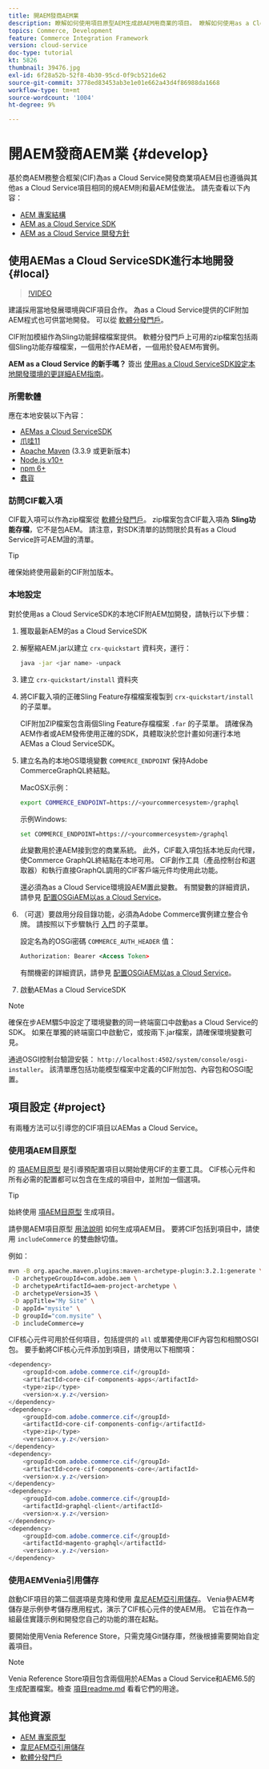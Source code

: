 ```yaml
---
title: 開AEM發商AEM業
description: 瞭解如何使用項目原型AEM生成啟AEM用商業的項目。 瞭解如何使用as a Cloud ServiceSDK構建項目並將其部署到本地AEM開發環境。
topics: Commerce, Development
feature: Commerce Integration Framework
version: cloud-service
doc-type: tutorial
kt: 5826
thumbnail: 39476.jpg
exl-id: 6f28a52b-52f8-4b30-95cd-0f9cb521de62
source-git-commit: 3778ed83453ab3e1e01e662a43d4f86988da1668
workflow-type: tm+mt
source-wordcount: '1004'
ht-degree: 9%

---
```


# 開AEM發商AEM業 {#develop}

基於商AEM務整合框架(CIF)為as a Cloud Service開發商業項AEM目也遵循與其他as a Cloud Service項目相同的規AEM則和最AEM佳做法。 請先查看以下內容：

- [AEM 專案結構](https://experienceleague.adobe.com/docs/experience-manager-cloud-service/implementing/developing/aem-project-content-package-structure.html)
- [AEM as a Cloud Service SDK](https://experienceleague.adobe.com/docs/experience-manager-cloud-service/implementing/developing/aem-as-a-cloud-service-sdk.html)
- [AEM as a Cloud Service 開發方針](https://experienceleague.adobe.com/docs/experience-manager-cloud-service/implementing/developing/development-guidelines.html)

## 使用AEMas a Cloud ServiceSDK進行本地開發 {#local}

>[!VIDEO](https://video.tv.adobe.com/v/39476/?quality=12&learn=on)

建議採用當地發展環境與CIF項目合作。 為as a Cloud Service提供的CIF附加AEM程式也可供當地開發。 可以從 [軟體分發門戶](https://experience.adobe.com/#/downloads/content/software-distribution/en/aemcloud.html)。

CIF附加模組作為Sling功能歸檔檔案提供。 軟體分發門戶上可用的zip檔案包括兩個Sling功能存檔檔案，一個用於作AEM者，一個用於發AEM布實例。

**AEM as a Cloud Service 的新手嗎？** 簽出 [使用as a Cloud ServiceSDK設定本地開發環境的更詳細AEM指南](https://experienceleague.adobe.com/docs/experience-manager-learn/cloud-service/local-development-environment-set-up/overview.html)。

### 所需軟體

應在本地安裝以下內容：

- [AEMas a Cloud ServiceSDK](https://experienceleague.adobe.com/docs/experience-manager-learn/cloud-service/local-development-environment-set-up/aem-runtime.html#download-the-aem-as-a-cloud-service-sdk)
- [爪哇11](https://downloads.experiencecloud.adobe.com/content/software-distribution/en/general.html)
- [Apache Maven](https://maven.apache.org/) (3.3.9 或更新版本)
- [Node.js v10+](https://nodejs.org/en/)
- [npm 6+](https://www.npmjs.com/)
- [蠢貨](https://git-scm.com/)

### 訪問CIF載入項

CIF載入項可以作為zip檔案從 [軟體分發門戶](https://experience.adobe.com/#/downloads/content/software-distribution/en/aemcloud.html)。 zip檔案包含CIF載入項為 **Sling功能存檔**，它不是包AEM。 請注意，對SDK清單的訪問限於具有as a Cloud Service許可AEM證的清單。

>[!TIP]
>
>確保始終使用最新的CIF附加版本。

### 本地設定

對於使用as a Cloud ServiceSDK的本地CIF附AEM加開發，請執行以下步驟：

1. 獲取最新AEM的as a Cloud ServiceSDK
1. 解壓縮AEM.jar以建立 `crx-quickstart` 資料夾，運行：

   ```bash
   java -jar <jar name> -unpack
   ```

1. 建立 `crx-quickstart/install` 資料夾
1. 將CIF載入項的正確Sling Feature存檔檔案複製到 `crx-quickstart/install` 的子菜單。

   CIF附加ZIP檔案包含兩個Sling Feature存檔檔案 `.far` 的子菜單。 請確保為AEM作者或AEM發佈使用正確的SDK，具體取決於您計畫如何運行本地AEMas a Cloud ServiceSDK。

1. 建立名為的本地OS環境變數 `COMMERCE_ENDPOINT` 保持Adobe CommerceGraphQL終結點。

   MacOSX示例：

   ```bash
   export COMMERCE_ENDPOINT=https://<yourcommercesystem>/graphql
   ```

   示例Windows:

   ```bash
   set COMMERCE_ENDPOINT=https://<yourcommercesystem>/graphql
   ```

   此變數用於連AEM接到您的商業系統。 此外，CIF載入項包括本地反向代理，使Commerce GraphQL終結點在本地可用。 CIF創作工具（產品控制台和選取器）和執行直接GraphQL調用的CIF客戶端元件均使用此功能。

   還必須為as a Cloud Service環境設AEM置此變數。 有關變數的詳細資訊，請參見 [配置OSGiAEM以as a Cloud Service](https://experienceleague.adobe.com/docs/experience-manager-cloud-service/implementing/deploying/configuring-osgi.html#local-development)。

1. （可選）要啟用分段目錄功能，必須為Adobe Commerce實例建立整合令牌。 請按照以下步驟執行 [入門](./getting-started.md#staging) 的子菜單。

   設定名為的OSGi密碼 `COMMERCE_AUTH_HEADER` 值：

   ```xml
   Authorization: Bearer <Access Token>
   ```

   有關機密的詳細資訊，請參見 [配置OSGiAEM以as a Cloud Service](https://experienceleague.adobe.com/docs/experience-manager-cloud-service/implementing/deploying/configuring-osgi.html#local-development)。

1. 啟動AEMas a Cloud ServiceSDK

>[!NOTE]
>
>確保在步AEM驟5中設定了環境變數的同一終端窗口中啟動as a Cloud Service的SDK。 如果在單獨的終端窗口中啟動它，或按兩下.jar檔案，請確保環境變數可見。

通過OSGI控制台驗證安裝： `http://localhost:4502/system/console/osgi-installer`。 該清單應包括功能模型檔案中定義的CIF附加包、內容包和OSGI配置。

## 項目設定 {#project}

有兩種方法可以引導您的CIF項目以AEMas a Cloud Service。

### 使用項AEM目原型

的 [項AEM目原型](https://github.com/adobe/aem-project-archetype) 是引導預配置項目以開始使用CIF的主要工具。 CIF核心元件和所有必需的配置都可以包含在生成的項目中，並附加一個選項。

>[!TIP]
>
>始終使用 [項AEM目原型](https://github.com/adobe/aem-project-archetype/releases) 生成項目。

請參閱AEM項目原型 [用法說明](https://github.com/adobe/aem-project-archetype#usage) 如何生成項AEM目。 要將CIF包括到項目中，請使用 `includeCommerce` 的雙曲餘切值。

例如：

```bash
mvn -B org.apache.maven.plugins:maven-archetype-plugin:3.2.1:generate \
 -D archetypeGroupId=com.adobe.aem \
 -D archetypeArtifactId=aem-project-archetype \
 -D archetypeVersion=35 \
 -D appTitle="My Site" \
 -D appId="mysite" \
 -D groupId="com.mysite" \
 -D includeCommerce=y
```

CIF核心元件可用於任何項目，包括提供的 `all` 或單獨使用CIF內容包和相關OSGI包。 要手動將CIF核心元件添加到項目，請使用以下相關項：

```java
<dependency>
    <groupId>com.adobe.commerce.cif</groupId>
    <artifactId>core-cif-components-apps</artifactId>
    <type>zip</type>
    <version>x.y.z</version>
</dependency>
<dependency>
    <groupId>com.adobe.commerce.cif</groupId>
    <artifactId>core-cif-components-config</artifactId>
    <type>zip</type>
    <version>x.y.z</version>
</dependency>
<dependency>
    <groupId>com.adobe.commerce.cif</groupId>
    <artifactId>core-cif-components-core</artifactId>
    <version>x.y.z</version>
</dependency>
<dependency>
    <groupId>com.adobe.commerce.cif</groupId>
    <artifactId>graphql-client</artifactId>
    <version>x.y.z</version>
</dependency>
<dependency>
    <groupId>com.adobe.commerce.cif</groupId>
    <artifactId>magento-graphql</artifactId>
    <version>x.y.z</version>
</dependency>
```

### 使用AEMVenia引用儲存

啟動CIF項目的第二個選項是克隆和使用 [韋尼AEM亞引用儲存](https://github.com/adobe/aem-cif-guides-venia)。 Venia參AEM考儲存是示例參考儲存應用程式，演示了CIF核心元件的使AEM用。 它旨在作為一組最佳實踐示例和開發您自己的功能的潛在起點。

要開始使用Venia Reference Store，只需克隆Git儲存庫，然後根據需要開始自定義項目。

>[!NOTE]
>
>Venia Reference Store項目包含兩個用於AEMas a Cloud Service和AEM6.5的生成配置檔案。檢查 [項目readme.md](https://github.com/adobe/aem-cif-guides-venia/blob/main/README.md) 看看它們的用途。

## 其他資源

- [AEM 專案原型](https://github.com/adobe/aem-project-archetype)
- [韋尼AEM亞引用儲存](https://github.com/adobe/aem-cif-guides-venia)
- [軟體分發門戶](https://experience.adobe.com/#/downloads/content/software-distribution/en/aemcloud.html)
